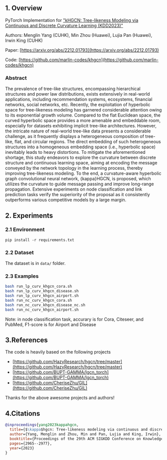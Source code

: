 ## 1. Overview

PyTorch Implementation for ["kHGCN: Tree-likeness Modeling via Continuous and Discrete Curvature Learning (KDD2023)"](https://arxiv.org/abs/2212.01793)

Authors: Menglin Yang (CUHK), Min Zhou (Huawei), Lujia Pan (Huawei), Irwin King (CUHK) 

Paper: [https://arxiv.org/abs/2212.01793](https://arxiv.org/abs/2212.01793)

Code: [https://github.com/marlin-codes/khgcn](https://github.com/marlin-codes/khgcn)

### Abstract

The prevalence of tree-like structures, encompassing hierarchical structures and power law distributions, exists extensively in real-world applications, including recommendation systems, ecosystems, financial networks, social networks, etc. Recently, the exploitation of hyperbolic space for tree-likeness modeling has garnered considerable attention owing to its exponential growth volume. Compared to the flat Euclidean space, the curved hyperbolic space provides a more amenable and embeddable room, especially for datasets exhibiting implicit tree-like architectures. However, the intricate nature of real-world tree-like data presents a considerable challenge, as it frequently displays a heterogeneous composition of tree-like, flat, and circular regions. The direct embedding of such heterogeneous structures into a homogeneous embedding space (i.e., hyperbolic space) inevitably leads to heavy distortions. To mitigate the aforementioned shortage, this study endeavors to explore the curvature between discrete structure and continuous learning space, aiming at encoding the message conveyed by the network topology in the learning process, thereby improving tree-likeness modeling. To the end, a curvature-aware hyperbolic graph convolutional neural network, \{kappa}HGCN, is proposed, which utilizes the curvature to guide message passing and improve long-range propagation. Extensive experiments on node classification and link prediction tasks verify the superiority of the proposal as it consistently outperforms various competitive models by a large margin.


## 2. Experiments

### 2.1 Environment
`pip install -r requirements.txt`

### 2.2 Dataset
The dataset is in `data/` folder.

### 2.3 Examples
```bash
bash run_lp_curv_khgcn_cora.sh
bash run_lp_curv_khgcn_disease.sh
bash run_lp_curv_khgcn_airport.sh
bash run_nc_curv_khgcn_cora.sh
bash run_nc_curv_khgcn_disease_nc.sh
bash run_nc_curv_khgcn_airport.sh
```
Note: in node classification task, accurary is for Cora, Citeseer, and PubMed, F1-score is for Airport and Disease

## 3.References
The code is heavily based on the following projects
- [https://github.com/HazyResearch/hgcn/tree/master](https://github.com/HazyResearch/hgcn/tree/master)
- [https://github.com/BUPT-GAMMA/lgcn_torch](https://github.com/BUPT-GAMMA/lgcn_torch)
- [https://github.com/CheriseZhu/GIL](https://github.com/CheriseZhu/GIL)

Thanks for the above awesome projects and authors!

## 4.Citations

```bibtex
@inproceedings{yang2023kappahgcn,
  title={$\kappa$hgcn: Tree-likeness modeling via continuous and discrete curvature learning},
  author={Yang, Menglin and Zhou, Min and Pan, Lujia and King, Irwin},
  booktitle={Proceedings of the 29th ACM SIGKDD Conference on Knowledge Discovery and Data Mining},
  pages={2965--2977},
  year={2023}
}
```

